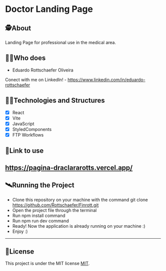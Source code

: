 # Doctor Landing Page

##  🕵About

Landing Page for professional use in the medical area.

##  👩🏾Who does

- Eduardo Rottschaefer Oliveira

Conect with me on LinkedIn! - https://www.linkedin.com/in/eduardo-rottschaefer

## 👨‍💻Technologies and Structures

- [x] React
- [x] Vite
- [x] JavaScript
- [x] StyledComponents
- [x] FTP Workflows

## 🔗Link to use

https://pagina-draclararotts.vercel.app/
---


## 🛰Running the Project

- Clone this repository on your machine with the command git clone https://github.com/Rottschaefer/Finrott.git
- Open the project file through the terminal
- Run npm install command
- Run npm run dev command
- Ready! Now the application is already running on your machine :)
- Enjoy :)

---

## 📝License

This project is under the MIT license [MIT](./LICENSE).
